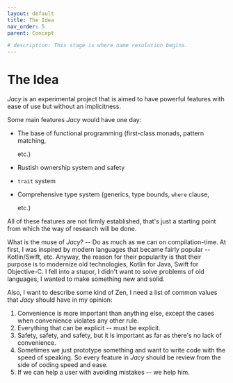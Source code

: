 ```yaml
---
layout: default
title: The Idea
nav_order: 5
parent: Concept

# description: This stage is where name resolution begins.
---
```


# The Idea

_Jacy_ is an experimental project that is aimed to have powerful features with ease of use but without an implicitness.

Some main features _Jacy_ would have one day:

* The base of functional programming (first-class monads, pattern matching,

  etc.)

* Rustish ownership system and safety
* `trait` system
* Comprehensive type system (generics, type bounds, `where` clause,

  etc.)

All of these features are not firmly established, that's just a starting point from which the way of research will be done.

What is the muse of _Jacy_? -- Do as much as we can on compilation-time. At first, I was inspired by modern languages that became fairly popular -- Kotlin/Swift, etc. Anyway, the reason for their popularity is that their purpose is to modernize old technologies, Kotlin for Java, Swift for Objective-C. I fell into a stupor, I didn't want to solve problems of old languages, I wanted to make something new and solid.

Also, I want to describe some kind of Zen, I need a list of common values that _Jacy_ should have in my opinion:

1. Convenience is more important than anything else, except the cases when convenience violates any other rule.
2. Everything that can be explicit -- must be explicit. 
3. Safety, safety, and safety, but it is important as far as there's no lack of convenience. 
4. Sometimes we just prototype something and want to write code with the speed of speaking. So every feature in _Jacy_ should be review from the side of coding speed and ease. 
5. If we can help a user with avoiding mistakes -- we help him.


